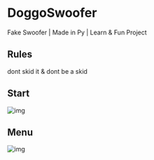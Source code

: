 # DoggoSwoofer
Fake Swoofer | Made in Py | Learn &amp; Fun Project

## Rules
dont skid it & dont be a skid

## Start
![img](https://cdn.upload.systems/uploads/5C8Z5Nr0.png)

## Menu
![img](https://cdn.upload.systems/uploads/SN2xPc8d.png)
